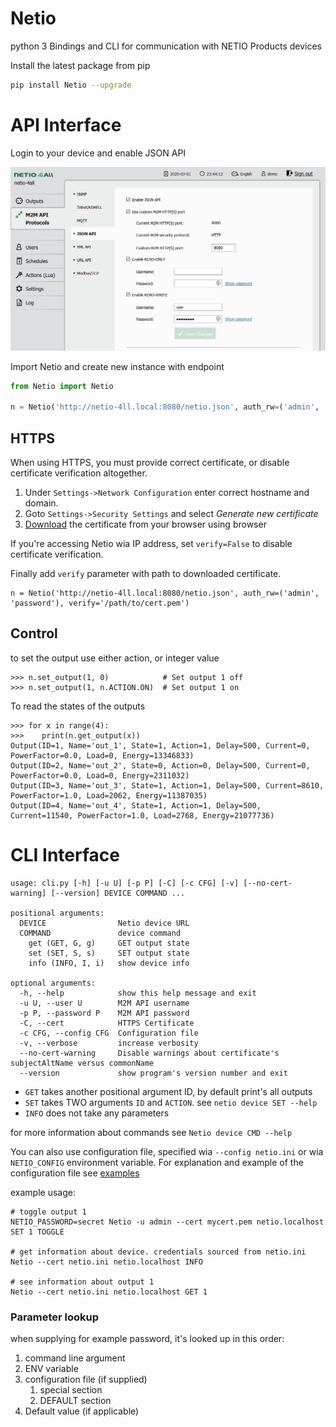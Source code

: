 # Netio

python 3 Bindings and CLI for communication with NETIO Products devices

Install the latest package from pip
```bash
pip install Netio --upgrade
```
# API Interface

Login to your device and enable JSON API

![Configure Interface](docs/NetioIface.png)

Import Netio and create new instance with endpoint
```python
from Netio import Netio

n = Netio('http://netio-4ll.local:8080/netio.json', auth_rw=('admin', 'password'))
```

## HTTPS
When using HTTPS, you must provide correct certificate, or disable certificate verification altogether.

 1. Under `Settings->Network Configuration` enter correct hostname and domain. 
 2. Goto `Settings->Security Settings` and select *Generate new certificate*
 3. [Download](https://docs.digicert.com/manage-certificates/client-certificates-guide/manage-your-personal-id-certificate/windows-export-your-personal-id-certificate/) the certificate from your browser using browser

If you're accessing Netio wia IP address, set `verify=False` to disable certificate verification. 

Finally add `verify` parameter with path to downloaded certificate.
```pydocstring
n = Netio('http://netio-4ll.local:8080/netio.json', auth_rw=('admin', 'password'), verify='/path/to/cert.pem')
```


## Control
to set the output use either action, or integer value
```pydocstring
>>> n.set_output(1, 0)            # Set output 1 off
>>> n.set_output(1, n.ACTION.ON)  # Set output 1 on
```

To read the states of the outputs
```pydocstring
>>> for x in range(4):
>>>    print(n.get_output(x))
Output(ID=1, Name='out_1', State=1, Action=1, Delay=500, Current=0, PowerFactor=0.0, Load=0, Energy=13346833)
Output(ID=2, Name='out_2', State=0, Action=0, Delay=500, Current=0, PowerFactor=0.0, Load=0, Energy=2311032)
Output(ID=3, Name='out_3', State=1, Action=1, Delay=500, Current=8610, PowerFactor=1.0, Load=2062, Energy=11387035)
Output(ID=4, Name='out_4', State=1, Action=1, Delay=500, Current=11540, PowerFactor=1.0, Load=2768, Energy=21077736)
```

# CLI Interface
```
usage: cli.py [-h] [-u U] [-p P] [-C] [-c CFG] [-v] [--no-cert-warning] [--version] DEVICE COMMAND ...

positional arguments:
  DEVICE                Netio device URL
  COMMAND               device command
    get (GET, G, g)     GET output state
    set (SET, S, s)     SET output state
    info (INFO, I, i)   show device info

optional arguments:
  -h, --help            show this help message and exit
  -u U, --user U        M2M API username
  -p P, --password P    M2M API password
  -C, --cert            HTTPS Certificate
  -c CFG, --config CFG  Configuration file
  -v, --verbose         increase verbosity
  --no-cert-warning     Disable warnings about certificate's subjectAltName versus commonName
  --version             show program's version number and exit
```

 - `GET` takes another positional argument ID, by default print's all outputs
 - `SET` takes TWO arguments `ID` and `ACTION`. see `netio device SET --help`
 - `INFO` does not take any parameters

for more information about commands see `Netio device CMD --help`
 
You can also use configuration file, specified wia `--config netio.ini` or wia `NETIO_CONFIG` environment variable. 
For explanation and example of the configuration file see [examples](examples/netio.example.ini)

example usage:
```
# toggle output 1
NETIO_PASSWORD=secret Netio -u admin --cert mycert.pem netio.localhost SET 1 TOGGLE

# get information about device. credentials sourced from netio.ini
Netio --cert netio.ini netio.localhost INFO

# see information about output 1
Netio --cert netio.ini netio.localhost GET 1
```


### Parameter lookup
when supplying for example password, it's looked up in this order:
  1. command line argument
  2. ENV variable
  3. configuration file (if supplied)
     1. special section
     2. DEFAULT section
  4. Default value (if applicable)